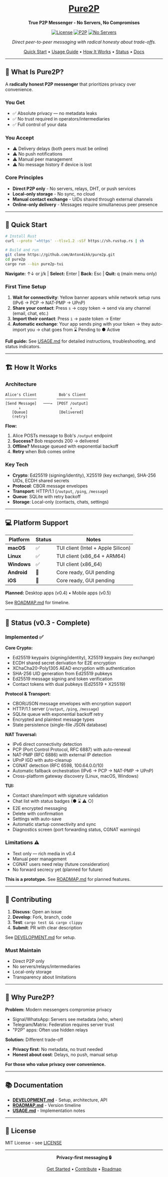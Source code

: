 <div align="center">

# [Pure2P](https://pure2p.com)

**True P2P Messenger - No Servers, No Compromises**

[![License](https://img.shields.io/badge/license-MIT-blue.svg)](LICENSE)
[![P2P](https://img.shields.io/badge/architecture-P2P-green.svg)]()
[![No Servers](https://img.shields.io/badge/servers-none-red.svg)]()

*Direct peer-to-peer messaging with radical honesty about trade-offs.*

[Quick Start](#-quick-start) • [Usage Guide](USAGE.md) • [How It Works](#-how-it-works) • [Status](#-status) • [Docs](DEVELOPMENT.md)

</div>

---

## 📖 What Is Pure2P?

A **radically honest P2P messenger** that prioritizes privacy over convenience.

### You Get
- ✅ Absolute privacy — no metadata leaks
- ✅ No trust required in operators/intermediaries
- ✅ Full control of your data

### You Accept
- ⚠️ Delivery delays (both peers must be online)
- ⚠️ No push notifications
- ⚠️ Manual peer management
- ⚠️ No message history if device is lost

### Core Principles
- **Direct P2P only** - No servers, relays, DHT, or push services
- **Local-only storage** - No sync, no cloud
- **Manual contact exchange** - UIDs shared through external channels
- **Online-only delivery** - Messages require simultaneous peer presence

---

## 🚀 Quick Start

```bash
# Install Rust
curl --proto '=https' --tlsv1.2 -sSf https://sh.rustup.rs | sh

# Build and run
git clone https://github.com/Anton4ikk/pure2p.git
cd pure2p
cargo run --bin pure2p-tui
```

**Navigate:** ↑↓ or j/k | **Select:** Enter | **Back:** Esc | **Quit:** q (main menu only)

### First Time Setup

1. **Wait for connectivity**: Yellow banner appears while network setup runs (IPv6 → PCP → NAT-PMP → UPnP)
2. **Share your contact**: Press `s` → copy token → send via any channel (email, chat, etc.)
3. **Import their contact**: Press `i` → paste token → Enter
4. **Automatic exchange**: Your app sends ping with your token → they auto-import you → chat goes from ⌛ Pending to ● Active

**Full guide:** See [USAGE.md](USAGE.md) for detailed instructions, troubleshooting, and status indicators.

---

## 🏗️ How It Works

### Architecture

```
Alice's Client          Bob's Client
──────────────         ──────────────
[Send Message]   ───→  [POST /output]
      ↓                      ↓
   [Queue]              [Delivered]
   (retry)
```

**Flow:**
1. Alice POSTs message to Bob's `/output` endpoint
2. **Success?** Bob responds 200 → delivered
3. **Offline?** Message queued with exponential backoff
4. **Retry** when Bob comes online

### Key Tech
- **Crypto**: Ed25519 (signing/identity), X25519 (key exchange), SHA-256 UIDs, ECDH shared secrets
- **Protocol**: CBOR message envelopes
- **Transport**: HTTP/1.1 (`/output`, `/ping`, `/message`)
- **Queue**: SQLite with retry backoff
- **Storage**: Local-only (contacts, chats, settings)

---

## 💻 Platform Support

| Platform | Status | Notes |
|----------|--------|-------|
| **macOS** | ✅ | TUI client (Intel + Apple Silicon) |
| **Linux** | ✅ | TUI client (x86_64 + ARM64) |
| **Windows** | ✅ | TUI client (x86_64) |
| **Android** | 🔄 | Core ready, GUI pending |
| **iOS** | 🔄 | Core ready, GUI pending |

**Planned:** Desktop apps (v0.4) • Mobile apps (v0.5)

See [ROADMAP.md](ROADMAP.md) for timeline.

---

## 🎯 Status (v0.3 - Complete)

### Implemented ✅

**Core Crypto:**
- Ed25519 keypairs (signing/identity), X25519 keypairs (key exchange)
- ECDH shared secret derivation for E2E encryption
- XChaCha20-Poly1305 AEAD encryption with authentication
- SHA-256 UID generation from Ed25519 pubkeys
- Ed25519 message signing and token verification
- Contact tokens with dual pubkeys (Ed25519 + X25519)

**Protocol & Transport:**
- CBOR/JSON message envelopes with encryption support
- HTTP/1.1 server (`/output`, `/ping`, `/message`)
- SQLite queue with exponential backoff retry
- Encrypted and plaintext message types
- State persistence (single-file JSON database)

**NAT Traversal:**
- IPv6 direct connectivity detection
- PCP (Port Control Protocol, RFC 6887) with auto-renewal
- NAT-PMP (RFC 6886) with external IP detection
- UPnP IGD with auto-cleanup
- CGNAT detection (RFC 6598, 100.64.0.0/10)
- Automatic fallback orchestration (IPv6 → PCP → NAT-PMP → UPnP)
- Cross-platform gateway discovery (Linux, macOS, Windows)

**TUI:**
- Contact share/import with signature validation
- Chat list with status badges (● ⌛ ⚠ ○)
- E2E encrypted messaging
- Delete with confirmation
- Settings with auto-save
- Automatic startup connectivity and sync
- Diagnostics screen (port forwarding status, CGNAT warnings)

### Limitations ⚠️

- Text only — rich media in v0.4
- Manual peer management
- CGNAT users need relay (future consideration)
- No forward secrecy yet (planned for future)

**This is a prototype.** See [ROADMAP.md](ROADMAP.md) for planned features.

---

## 🤝 Contributing

1. **Discuss**: Open an issue
2. **Develop**: Fork, branch, code
3. **Test**: `cargo test && cargo clippy`
4. **Submit**: PR with clear description

See [DEVELOPMENT.md](DEVELOPMENT.md) for setup.

### Must Maintain
- Direct P2P only
- No servers/relays/intermediaries
- Local-only storage
- Transparency about limitations

---

## 🎯 Why Pure2P?

**Problem:** Modern messengers compromise privacy
- Signal/WhatsApp: Servers see metadata (who, when)
- Telegram/Matrix: Federation requires server trust
- "P2P" apps: Often use hidden relays

**Solution:** Different trade-off
- **Privacy first**: No metadata, no trust needed
- **Honest about cost**: Delays, no push, manual setup

**For those who value privacy over convenience.**

---

## 📚 Documentation

- **[DEVELOPMENT.md](DEVELOPMENT.md)** - Setup, architecture, API
- **[ROADMAP.md](ROADMAP.md)** - Version timeline
- **[USAGE.md](USAGE.md)** - Implementation notes

---

## 📄 License

MIT License - see [LICENSE](LICENSE)

---

<div align="center">

**Privacy-first messaging 🔒**

[Get Started](#-quick-start) • [Contribute](#-contributing) • [Roadmap](ROADMAP.md)

</div>
